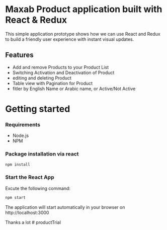 # Maxab Product application built with React & Redux

This simple application prototype shows how we can use React and Redux to build a friendly user experience with instant visual updates.

## Features

- Add and remove Products to your Product List
- Switching Activation and Deactivation of Product
- editing and deleting Product
- Table view with Pagination for Product
- fitler by English Name or Arabic name, or Active/Not Active

# Getting started

### Requirements

- Node.js
- NPM

### Package installation via react

```bash
npm install
```

### Start the React App

Excute the following command:

```bash
npm start
```

The application will start automatically in your browser on http://localhost:3000

Thanks a lot
#   p r o d u c t T r i a l 
 
 
